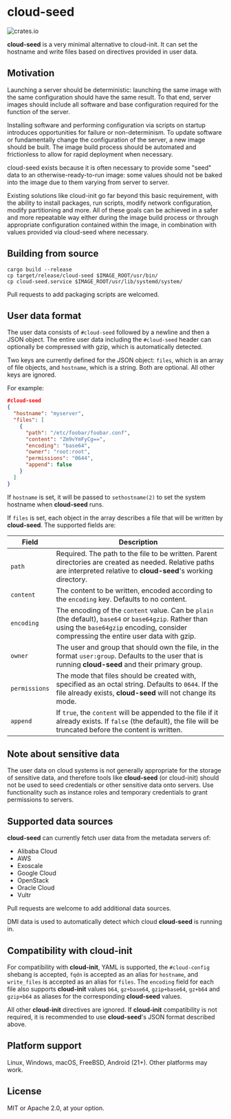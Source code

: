 # cloud-seed

![crates.io](https://img.shields.io/crates/v/cloud-seed.svg)

**cloud-seed** is a very minimal alternative to cloud-init. It can set the hostname and write files based on directives provided in user data.

## Motivation

Launching a server should be deterministic: launching the same image with the same configuration should have the same result. To that end, server images should include all software and base configuration required for the function of the server.

Installing software and performing configuration via scripts on startup introduces opportunities for failure or non-determinism. To update software or fundamentally change the configuration of the server, a new image should be built. The image build process should be automated and frictionless to allow for rapid deployment when necessary.

cloud-seed exists because it is often necessary to provide some "seed" data to an otherwise-ready-to-run image: some values should not be baked into the image due to them varying from server to server.

Existing solutions like cloud-init go far beyond this basic requirement, with the ability to install packages, run scripts, modify network configuration, modify partitioning and more. All of these goals can be achieved in a safer and more repeatable way either during the image build process or through appropriate configuration contained within the image, in combination with values provided via cloud-seed where necessary.

## Building from source

```
cargo build --release
cp target/release/cloud-seed $IMAGE_ROOT/usr/bin/
cp cloud-seed.service $IMAGE_ROOT/usr/lib/systemd/system/
```

Pull requests to add packaging scripts are welcomed.

## User data format

The user data consists of `#cloud-seed` followed by a newline and then a JSON object. The entire user data including the `#cloud-seed` header can optionally be compressed with gzip, which is automatically detected.

Two keys are currently defined for the JSON object: `files`, which is an array of file objects, and `hostname`, which is a string. Both are optional. All other keys are ignored.

For example:

```json
#cloud-seed
{
  "hostname": "myserver",
  "files": [
    {
      "path": "/etc/foobar/foobar.conf",
      "content": "Zm9vYmFyCg==",
      "encoding": "base64",
      "owner": "root:root",
      "permissions": "0644",
      "append": false
    }
  ]
}
```

If `hostname` is set, it will be passed to `sethostname(2)` to set the system hostname when **cloud-seed** runs.

If `files` is set, each object in the array describes a file that will be written by **cloud-seed**. The supported fields are:

| Field | Description |
| --- | --- |
| `path` | Required. The path to the file to be written. Parent directories are created as needed. Relative paths are interpreted relative to **cloud-seed**'s working directory. |
| `content` | The content to be written, encoded according to the `encoding` key. Defaults to no content. |
| `encoding` | The encoding of the `content` value. Can be `plain` (the default), `base64` or `base64gzip`. Rather than using the `base64gzip` encoding, consider compressing the entire user data with gzip. |
| `owner` | The user and group that should own the file, in the format `user:group`. Defaults to the user that is running **cloud-seed** and their primary group. |
| `permissions` | The mode that files should be created with, specified as an octal string. Defaults to `0644`. If the file already exists, **cloud-seed** will not change its mode. |
| `append` | If `true`, the `content` will be appended to the file if it already exists. If `false` (the default), the file will be truncated before the content is written. |

## Note about sensitive data

The user data on cloud systems is not generally appropriate for the storage of sensitive data, and therefore tools like **cloud-seed** (or cloud-init) should not be used to seed credentials or other sensitive data onto servers. Use functionality such as instance roles and temporary credentials to grant permissions to servers.

## Supported data sources

**cloud-seed** can currently fetch user data from the metadata servers of:

* Alibaba Cloud
* AWS
* Exoscale
* Google Cloud
* OpenStack
* Oracle Cloud
* Vultr

Pull requests are welcome to add additional data sources.

DMI data is used to automatically detect which cloud **cloud-seed** is running in.

## Compatibility with cloud-init

For compatibility with **cloud-init**, YAML is supported, the `#cloud-config` shebang is accepted, `fqdn` is accepted as an alias for `hostname`, and `write_files` is accepted as an alias for `files`. The `encoding` field for each file also supports **cloud-init** values `b64`, `gz+base64`, `gzip+base64`, `gz+b64` and `gzip+b64` as aliases for the corresponding **cloud-seed** values.

All other **cloud-init** directives are ignored. If **cloud-init** compatibility is not required, it is recommended to use **cloud-seed**'s JSON format described above.

## Platform support

Linux, Windows, macOS, FreeBSD, Android (21+). Other platforms may work.

## License

MIT or Apache 2.0, at your option.

